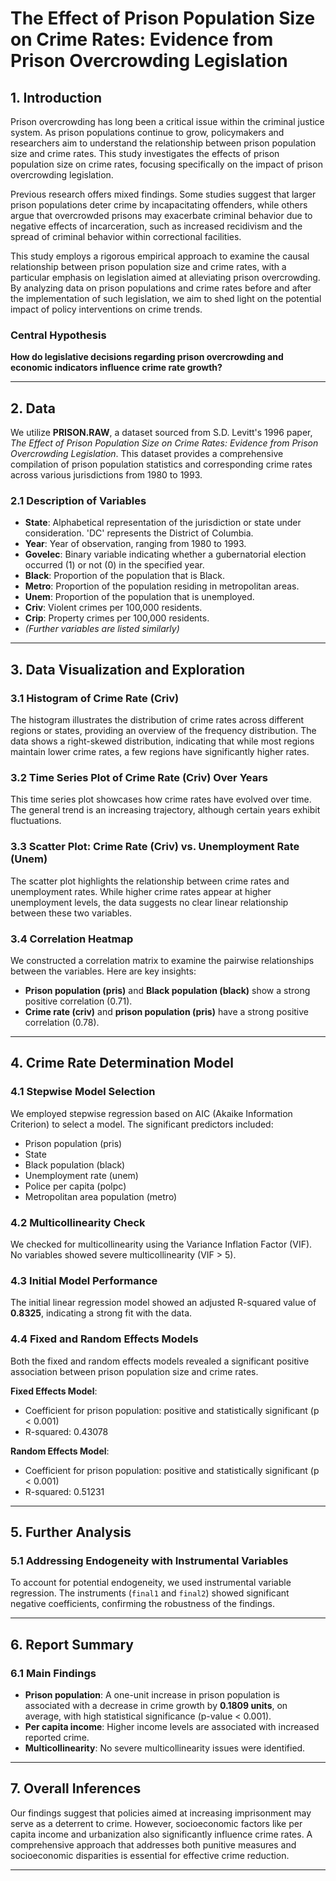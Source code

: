 # The Effect of Prison Population Size on Crime Rates: Evidence from Prison Overcrowding Legislation

## 1. Introduction

Prison overcrowding has long been a critical issue within the criminal justice system. As prison populations continue to grow, policymakers and researchers aim to understand the relationship between prison population size and crime rates. This study investigates the effects of prison population size on crime rates, focusing specifically on the impact of prison overcrowding legislation.

Previous research offers mixed findings. Some studies suggest that larger prison populations deter crime by incapacitating offenders, while others argue that overcrowded prisons may exacerbate criminal behavior due to negative effects of incarceration, such as increased recidivism and the spread of criminal behavior within correctional facilities.

This study employs a rigorous empirical approach to examine the causal relationship between prison population size and crime rates, with a particular emphasis on legislation aimed at alleviating prison overcrowding. By analyzing data on prison populations and crime rates before and after the implementation of such legislation, we aim to shed light on the potential impact of policy interventions on crime trends.

### Central Hypothesis

**How do legislative decisions regarding prison overcrowding and economic indicators influence crime rate growth?**

---

## 2. Data

We utilize **PRISON.RAW**, a dataset sourced from S.D. Levitt's 1996 paper, *The Effect of Prison Population Size on Crime Rates: Evidence from Prison Overcrowding Legislation*. This dataset provides a comprehensive compilation of prison population statistics and corresponding crime rates across various jurisdictions from 1980 to 1993.

### 2.1 Description of Variables

- **State**: Alphabetical representation of the jurisdiction or state under consideration. 'DC' represents the District of Columbia.
- **Year**: Year of observation, ranging from 1980 to 1993.
- **Govelec**: Binary variable indicating whether a gubernatorial election occurred (1) or not (0) in the specified year.
- **Black**: Proportion of the population that is Black.
- **Metro**: Proportion of the population residing in metropolitan areas.
- **Unem**: Proportion of the population that is unemployed.
- **Criv**: Violent crimes per 100,000 residents.
- **Crip**: Property crimes per 100,000 residents.
- *(Further variables are listed similarly)*

---

## 3. Data Visualization and Exploration

### 3.1 Histogram of Crime Rate (Criv)

The histogram illustrates the distribution of crime rates across different regions or states, providing an overview of the frequency distribution. The data shows a right-skewed distribution, indicating that while most regions maintain lower crime rates, a few regions have significantly higher rates.



### 3.2 Time Series Plot of Crime Rate (Criv) Over Years

This time series plot showcases how crime rates have evolved over time. The general trend is an increasing trajectory, although certain years exhibit fluctuations.



### 3.3 Scatter Plot: Crime Rate (Criv) vs. Unemployment Rate (Unem)

The scatter plot highlights the relationship between crime rates and unemployment rates. While higher crime rates appear at higher unemployment levels, the data suggests no clear linear relationship between these two variables.


### 3.4 Correlation Heatmap

We constructed a correlation matrix to examine the pairwise relationships between the variables. Here are key insights:

- **Prison population (pris)** and **Black population (black)** show a strong positive correlation (0.71).
- **Crime rate (criv)** and **prison population (pris)** have a strong positive correlation (0.78).


---

## 4. Crime Rate Determination Model

### 4.1 Stepwise Model Selection

We employed stepwise regression based on AIC (Akaike Information Criterion) to select a model. The significant predictors included:

- Prison population (pris)
- State
- Black population (black)
- Unemployment rate (unem)
- Police per capita (polpc)
- Metropolitan area population (metro)

### 4.2 Multicollinearity Check

We checked for multicollinearity using the Variance Inflation Factor (VIF). No variables showed severe multicollinearity (VIF > 5).

### 4.3 Initial Model Performance

The initial linear regression model showed an adjusted R-squared value of **0.8325**, indicating a strong fit with the data.

### 4.4 Fixed and Random Effects Models

Both the fixed and random effects models revealed a significant positive association between prison population size and crime rates.

**Fixed Effects Model**: 
- Coefficient for prison population: positive and statistically significant (p < 0.001)
- R-squared: 0.43078

**Random Effects Model**:
- Coefficient for prison population: positive and statistically significant (p < 0.001)
- R-squared: 0.51231

---

## 5. Further Analysis

### 5.1 Addressing Endogeneity with Instrumental Variables

To account for potential endogeneity, we used instrumental variable regression. The instruments (`final1` and `final2`) showed significant negative coefficients, confirming the robustness of the findings.

---

## 6. Report Summary

### 6.1 Main Findings

- **Prison population**: A one-unit increase in prison population is associated with a decrease in crime growth by **0.1809 units**, on average, with high statistical significance (p-value < 0.001).
- **Per capita income**: Higher income levels are associated with increased reported crime.
- **Multicollinearity**: No severe multicollinearity issues were identified.

---

## 7. Overall Inferences

Our findings suggest that policies aimed at increasing imprisonment may serve as a deterrent to crime. However, socioeconomic factors like per capita income and urbanization also significantly influence crime rates. A comprehensive approach that addresses both punitive measures and socioeconomic disparities is essential for effective crime reduction.

---

